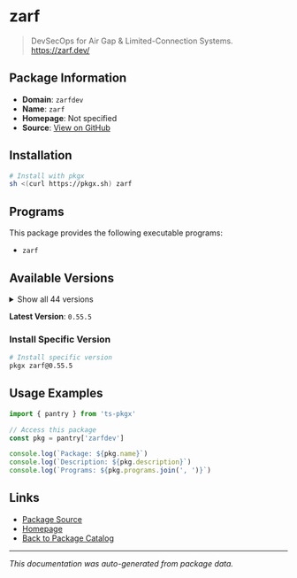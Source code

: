 # zarf

> DevSecOps for Air Gap & Limited-Connection Systems. https://zarf.dev/

## Package Information

- **Domain**: `zarfdev`
- **Name**: `zarf`
- **Homepage**: Not specified
- **Source**: [View on GitHub](https://github.com/pkgxdev/pantry/tree/main/projects/zarf.dev/package.yml)

## Installation

```bash
# Install with pkgx
sh <(curl https://pkgx.sh) zarf
```

## Programs

This package provides the following executable programs:

- `zarf`

## Available Versions

<details>
<summary>Show all 44 versions</summary>

- `0.55.5`, `0.55.4`, `0.55.2`, `0.55.1`, `0.54.0`
- `0.53.0`, `0.52.1`, `0.52.0`, `0.51.0`, `0.50.0`
- `0.49.1`, `0.49.0`, `0.48.1`, `0.48.0`, `0.47.0`
- `0.46.0`, `0.45.0`, `0.44.0`, `0.43.1`, `0.43.0`
- `0.42.2`, `0.42.1`, `0.42.0`, `0.41.0`, `0.40.1`
- `0.39.0`, `0.38.3`, `0.38.2`, `0.38.1`, `0.38.0`
- `0.37.0`, `0.36.1`, `0.36.0`, `0.35.0`, `0.34.0`
- `0.33.2`, `0.33.1`, `0.33.0`, `0.32.6`, `0.32.5`
- `0.32.4`, `0.32.3`, `0.32.2`, `0.32.1`

</details>

**Latest Version**: `0.55.5`

### Install Specific Version

```bash
# Install specific version
pkgx zarf@0.55.5
```

## Usage Examples

```typescript
import { pantry } from 'ts-pkgx'

// Access this package
const pkg = pantry['zarfdev']

console.log(`Package: ${pkg.name}`)
console.log(`Description: ${pkg.description}`)
console.log(`Programs: ${pkg.programs.join(', ')}`)
```

## Links

- [Package Source](https://github.com/pkgxdev/pantry/tree/main/projects/zarf.dev/package.yml)
- [Homepage](#)
- [Back to Package Catalog](../package-catalog.md)

---

*This documentation was auto-generated from package data.*
